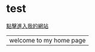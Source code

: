 # test
<table>
    <tr>
        <td>welcome to my home page</td> 
    </tr>
    <tr>
    <a href="kinoshitakeiichi.github.io">點擊進入我的網站</a>
    </tr>
</table>
